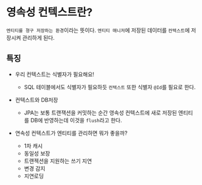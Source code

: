 # 영속성 컨텍스트란?
`엔티티를 졍구 저장하는 환경`이라는 뜻이다.
`엔티티 매니저`에 저장된 데이터를 `컨텍스트`에 저장시켜 관리하게 된다.

## 특징
- 우리 컨텍스트는 식별자가 필요해요!
  - SQL 테이블에서도 식별자가 필요하듯 `컨텍스트` 또한 식별자 `@Id`를 필요로 한다.

- 컨텍스트와 DB저장
  - JPA는 보통 트랜잭션을 커밋하는 순간 영속성 컨텍스트에 새로 저장된 엔티티를 DB에 반영하는데 이것을 `flush`라고 한다.

- 연속성 컨텍스트가 엔티티를 관리하면 뭐가 좋을까?
  - 1차 캐시
  - 동일성 보장
  - 트랜젝션을 지원하는 쓰기 지연
  - 변경 감지
  - 지연로딩
  